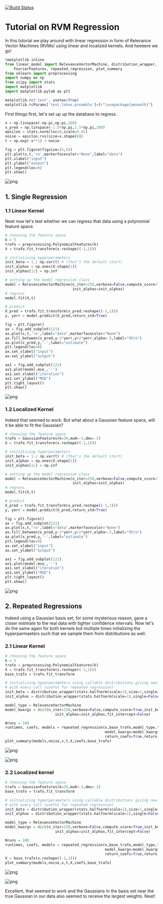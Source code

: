 
[![Build Status](https://travis-ci.org/Hamstard/RVMs.svg?branch=master)](https://travis-ci.org/Hamstard/RVMs)

# Tutorial on RVM Regression 

In this tutorial we play around with linear regression in form of Relevance Vector Machines (RVMs) using linear and localized kernels. And heeeere we go!


```python
%matplotlib inline
from linear_model import RelevanceVectorMachine, distribution_wrapper, GaussianFeatures, \
    FourierFeatures, repeated_regression, plot_summary
from sklearn import preprocessing
import numpy as np
from scipy import stats
import matplotlib
import matplotlib.pylab as plt

matplotlib.rc('text', usetex=True)
matplotlib.rcParams['text.latex.preamble']=[r"\usepackage{amsmath}"]
```

First things first, let's set up up the database to regress.


```python
x = np.linspace(-np.pi,np.pi,100)
x_pred = np.linspace(-1.5*np.pi,1.5*np.pi,200)
epsilon = stats.norm(loc=0,scale=0.01)
noise = epsilon.rvs(size=x.shape[0])
t = np.exp(-x**2) + noise

fig = plt.figure(figsize=(5,5))
plt.plot(x,t,'ro',markerfacecolor="None",label="data")
plt.xlabel("input")
plt.ylabel("output")
plt.legend(loc=0)
plt.show()
```


![png](output_3_0.png)


## 1. Single Regression

### 1.1 Linear Kernel

Neat now let's test whether we can regress that data using a polynomial feature space.


```python
# choosing the feature space
k = 5
trafo = preprocessing.PolynomialFeatures(k)
X = trafo.fit_transform(x.reshape((-1,1)))

# initializing hyperparameters
init_beta = 1./ np.var(t) # (that's the default start)
init_alphas = np.ones(X.shape[1])
init_alphas[1:] = np.inf

# setting up the model regression class
model = RelevanceVectorMachine(n_iter=250,verbose=False,compute_score=True,init_beta=init_beta,
                               init_alphas=init_alphas)
# regress
model.fit(X,t)

# predict
X_pred = trafo.fit_transform(x_pred.reshape((-1,1)))
y, yerr = model.predict(X_pred,return_std=True)

fig = plt.figure()
ax = fig.add_subplot(121)
ax.plot(x,t,'ro',label="data",markerfacecolor="None")
ax.fill_between(x_pred,y-2*yerr,y+2*yerr,alpha=.5,label="95\%")
ax.plot(x_pred,y,'-',label="estimate")
plt.legend(loc=0)
ax.set_xlabel("input")
ax.set_ylabel("output")

ax1 = fig.add_subplot(122)
ax1.plot(model.mse_,'-')
ax1.set_xlabel("iteration")
ax1.set_ylabel("MSE")
plt.tight_layout()
plt.show()
```


![png](output_5_0.png)


### 1.2 Localized Kernel

Indeed that seemed to work. But what about a Gaussian feature space, will it be able to fit the Gaussian?


```python
# choosing the feature space
trafo = GaussianFeatures(k=30,mu0=-3,dmu=.2)
X = trafo.fit_transform(x.reshape((-1,1)))

# initializing hyperparameters
init_beta = 1./ np.var(t) # (that's the default start)
init_alphas = np.ones(X.shape[1])
init_alphas[1:] = np.inf

# setting up the model regression class
model = RelevanceVectorMachine(n_iter=250,verbose=False,compute_score=True,init_beta=init_beta,
                               init_alphas=init_alphas)
# regress
model.fit(X,t)

# predict
X_pred = trafo.fit_transform(x_pred.reshape((-1,1)))
y, yerr = model.predict(X_pred,return_std=True)

fig = plt.figure()
ax = fig.add_subplot(121)
ax.plot(x,t,'ro',label="data",markerfacecolor="None")
ax.fill_between(x_pred,y-2*yerr,y+2*yerr,alpha=.5,label="95\%")
ax.plot(x_pred,y,'-',label="estimate")
plt.legend(loc=0)
ax.set_xlabel("input")
ax.set_ylabel("output")

ax1 = fig.add_subplot(122)
ax1.plot(model.mse_,'-')
ax1.set_xlabel("iteration")
ax1.set_ylabel("MSE")
plt.tight_layout()
plt.show()
```


![png](output_7_0.png)


## 2. Repeated Regressions

Indeed using a Gaussian basis set, for some mysterious reason, gave a closer estimate to the real data with tighter confidence intervals. Now let's do the same again for both kernels but multiple times initializing the hyperparmaeters such that we sample them from distributions as well.

### 2.1 Linear Kernel


```python
# choosing the feature space
k = 5
trafo = preprocessing.PolynomialFeatures(k)
X = trafo.fit_transform(x.reshape((-1,1)))
base_trafo = trafo.fit_transform

# initializing hyperparameters using callable distributions giving new hyperparameters
# with every call (useful for repeated regression)
init_beta = distribution_wrapper(stats.halfnorm(scale=1),size=1,single=True)
init_alphas = distribution_wrapper(stats.halfnorm(scale=1),single=False)

model_type = RelevanceVectorMachine
model_kwargs = dict(n_iter=250,verbose=False,compute_score=True,init_beta=init_beta,
                       init_alphas=init_alphas,fit_intercept=False)

Nruns = 100
runtimes, coefs, models = repeated_regression(x,base_trafo,model_type,t=t,
                                              model_kwargs=model_kwargs,Nruns=Nruns,
                                              return_coefs=True,return_models=True)
plot_summary(models,noise,x,t,X,coefs,base_trafo)
```


![png](output_9_0.png)



![png](output_9_1.png)


### 2.2 Localized kernel


```python
# choosing the feature space
trafo = GaussianFeatures(k=30,mu0=-3,dmu=.2)
base_trafo = trafo.fit_transform

# initializing hyperparameters using callable distributions giving new hyperparameters
# with every call (useful for repeated regression)
init_beta = distribution_wrapper(stats.halfnorm(scale=1),size=1,single=True)
init_alphas = distribution_wrapper(stats.halfnorm(scale=1),single=False)

model_type = RelevanceVectorMachine
model_kwargs = dict(n_iter=250,verbose=False,compute_score=True,init_beta=init_beta,
                       init_alphas=init_alphas,fit_intercept=False)

Nruns = 100
runtimes, coefs, models = repeated_regression(x,base_trafo,model_type,t=t,
                                              model_kwargs=model_kwargs,Nruns=Nruns,
                                              return_coefs=True,return_models=True)
X = base_trafo(x.reshape((-1,1)))
plot_summary(models,noise,x,t,X,coefs,base_trafo)
```


![png](output_11_0.png)



![png](output_11_1.png)


Excellent, that seemed to work and the Gaussians in the basis set near the true Gaussian in our data also seemed to receive the largest weights. Neat!
